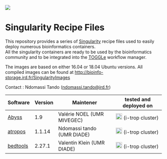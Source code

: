 ![](http://www.southgreen.fr/sites/southgreen.fr/themes/southgreen/logo.png)
# Singularity Recipe Files

This repository provides a series of [Singularity](https://singularity.lbl.gov/) recipe files used to easily deploy numerous bioinformatics containers.  
All the singularity containers are ready to be used by the bioinformatics community and to be integrated into the [TOGGLe](http://toggle.southgreen.fr) workflow manager.

The images are based on either 16.04 or 18.04 Ubuntu versions. All compiled images can be found at http://bioinfo-storage.ird.fr/SingularityImages

Contact : Ndomassi Tando (ndomassi.tando@ird.fr)

|Software | Version | Maintener | tested and deployed on  |
| ------------- | ------------- | ------------- | ------------- |
| [Abyss](http://www.bcgsc.ca/platform/bioinfo/software/abyss)  | 1.9  | Valérie NOEL (UMR MIVEGEC)  |   <img src="https://github.com/SouthGreenPlatform/trainings/blob/gh-pages/images/logo_ird.png" height = "20" > (i-trop cluster) |
| [atropos](https://github.com/jdidion/atropos)  | 1.1.14 | Ndomassi tando  (UMR DIADE) |   <img src="https://github.com/SouthGreenPlatform/trainings/blob/gh-pages/images/logo_ird.png" height = "20" > (i-trop cluster) |
| [bedtools](https://bedtools.readthedocs.io/en/latest/index.html)  |2.27.1 | Valentin Klein (UMR DIADE)  |   <img src="https://github.com/SouthGreenPlatform/trainings/blob/gh-pages/images/logo_ird.png" height = "20" > (i-trop cluster) |



